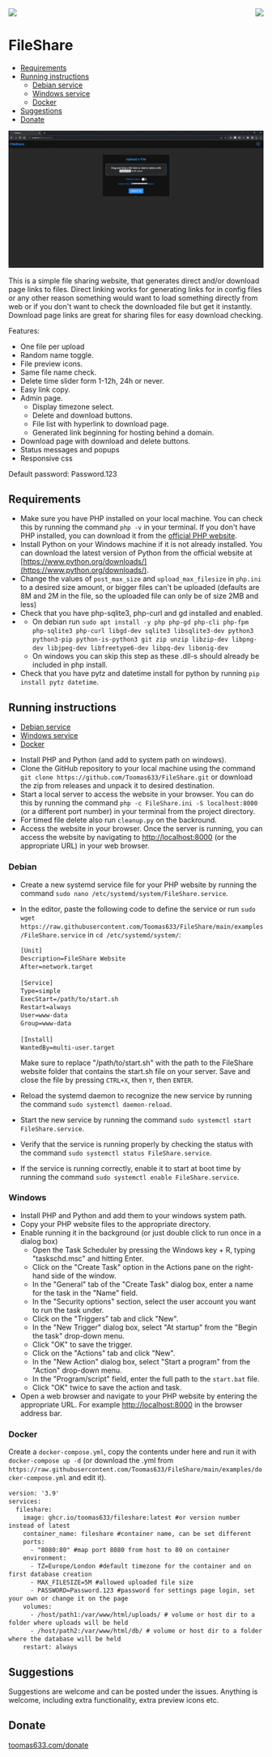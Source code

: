 <img align="right" src="https://sonarcloud.io/api/project_badges/quality_gate?project=Toomas633_FileShare">
<img align="left" src="https://github.com/Toomas633/FileShare/actions/workflows/docker.yml/badge.svg">
<br>

# FileShare

- [Requirements](#requirements)
- [Running instructions](#running-instructions)
  - [Debian service](#debian)
  - [Windows service](#windows)
  - [Docker](#docker)
- [Suggestions](#suggestions)
- [Donate](#donate)

![Preview](https://raw.githubusercontent.com/Toomas633/FileShare/main/.github/preview/preview.gif)

This is a simple file sharing website, that generates direct and/or download page links to files. Direct linking works for generating links for in config files or any other reason something would want to load something directly from web or if you don't want to check the downloaded file but get it instantly. Download page links are great for sharing files for easy download checking.

Features:

* One file per upload
* Random name toggle.
* File preview icons.
* Same file name check.
* Delete time slider form  1-12h, 24h or never.
* Easy link copy.
* Admin page.
  * Display timezone select.
  * Delete and download buttons.
  * File list with hyperlink to download page.
  * Generated link beginning for hosting behind a domain.
* Download page with download and delete buttons.
* Status messages and popups
* Responsive css

Default password: Password.123

## Requirements

* Make sure you have PHP installed on your local machine. You can check this by running the command `php -v` in your terminal. If you don't have PHP installed, you can download it from the [official PHP website](https://www.php.net/).
* Install Python on your Windows machine if it is not already installed. You can download the latest version of Python from the official website at [https://www.python.org/downloads/](https://www.python.org/downloads/).
* Change the values of `post_max_size` and  `upload_max_filesize` in `php.ini` to a desired size amount, or bigger files can't be uploaded (defaults are 8M and 2M in the file, so the uploaded file can only be of size 2MB and less)
* Check that you have php-sqlite3, php-curl and gd installed and enabled.
* * On debian run `sudo apt install -y php php-gd php-cli php-fpm php-sqlite3 php-curl libgd-dev sqlite3 libsqlite3-dev python3 python3-pip python-is-python3 git zip unzip libzip-dev libpng-dev libjpeg-dev libfreetype6-dev libpq-dev libonig-dev `
  * On windows you can skip this step as these .dll-s should already be included in php install.
* Check that you have pytz and datetime install for python by running `pip install pytz datetime`.

## Running instructions

- [Debian service](#debian)
- [Windows service](#windows)
- [Docker](#docker)

* Install PHP and Python (and add to system path on windows).
* Clone the GitHub repository to your local machine using the command `git clone https://github.com/Toomas633/FileShare.git` or download the zip from releases and unpack it to desired destination.
* Start a local server to access the website in your browser. You can do this by running the command `php -c FileShare.ini -S localhost:8000` (or a different port number) in your terminal from the project directory.
* For timed file delete also run `cleanup.py` on the backround.
* Access the website in your browser. Once the server is running, you can access the website by navigating to [http://localhost:8000](http://localhost:8000) (or the appropriate URL) in your web browser.

### Debian

* Create a new systemd service file for your PHP website by running the command `sudo nano /etc/systemd/system/FileShare.service`.
* In the editor, paste the following code to define the service or run `sudo wget https://raw.githubusercontent.com/Toomas633/FileShare/main/examples/FileShare.service` in `cd /etc/systemd/system/`:

  ```
  [Unit]
  Description=FileShare Website
  After=network.target

  [Service]
  Type=simple
  ExecStart=/path/to/start.sh
  Restart=always
  User=www-data
  Group=www-data

  [Install]
  WantedBy=multi-user.target
  ```

  Make sure to replace "/path/to/start.sh" with the path to the FileShare website folder that contains the start.sh file on your server.
  Save and close the file by pressing `CTRL+X`, then `Y`, then `ENTER`.
* Reload the systemd daemon to recognize the new service by running the command `sudo systemctl daemon-reload`.
* Start the new service by running the command `sudo systemctl start FileShare.service`.
* Verify that the service is running properly by checking the status with the command `sudo systemctl status FileShare.service`.
* If the service is running correctly, enable it to start at boot time by running the command `sudo systemctl enable FileShare.service`.

### Windows

* Install PHP and Python and add them to your windows system path.
* Copy your PHP website files to the appropriate directory.
* Enable running it in the background (or just double click to run once in a dialog box)
  * Open the Task Scheduler by pressing the Windows key + R, typing "taskschd.msc" and hitting Enter.
  * Click on the "Create Task" option in the Actions pane on the right-hand side of the window.
  * In the "General" tab of the "Create Task" dialog box, enter a name for the task in the "Name" field.
  * In the "Security options" section, select the user account you want to run the task under.
  * Click on the "Triggers" tab and click "New".
  * In the "New Trigger" dialog box, select "At startup" from the "Begin the task" drop-down menu.
  * Click "OK" to save the trigger.
  * Click on the "Actions" tab and click "New".
  * In the "New Action" dialog box, select "Start a program" from the "Action" drop-down menu.
  * In the "Program/script" field, enter the full path to the `start.bat` file.
  * Click "OK" twice to save the action and task.
* Open a web browser and navigate to your PHP website by entering the appropriate URL. For example [http://localhost:8000](http://localhost:8000) in the browser address bar.

### Docker

Create a `docker-compose.yml`, copy the contents under here and run it with `docker-compose up -d` (or download the .yml from `https://raw.githubusercontent.com/Toomas633/FileShare/main/examples/docker-compose.yml` and edit it).

```
version: '3.9'
services:
  fileshare:
    image: ghcr.io/toomas633/fileshare:latest #or version number instead of latest
    container_name: fileshare #container name, can be set different
    ports:
      - "8080:80" #map port 8080 from host to 80 on container
    environment:
      - TZ=Europe/London #default timezone for the container and on first database creation
      - MAX_FILESIZE=5M #allowed uploaded file size
      - PASSWORD=Password.123 #password for settings page login, set your own or change it on the page
    volumes:
      - /host/path1:/var/www/html/uploads/ # volume or host dir to a folder where uploads will be held
      - /host/path2:/var/www/html/db/ # volume or host dir to a folder where the database will be held 
    restart: always
```

## Suggestions

Suggestions are welcome and can be posted under the issues. Anything is welcome, including extra functionality, extra preview icons etc.

## Donate

[toomas633.com/donate](https://toomas633.com/donate/)
